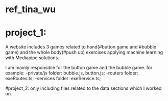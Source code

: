 # ref_tina_wu

# project_1:
A website includes 3 games related to hand(#button game and #bubble game) and the whole body(#push up) exercises applying machine learning with Mediapipe solutions.

I am mainly responsible for the button game and the bubble game.
for example:
-private/js folder: bubble.js, button.js; 
-routers folder: exeRoutes.ts; 
-services folder: exeService.ts;

#project_2:
only including files related to the data sections which I worked on.
